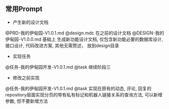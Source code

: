 ## 常用Prompt

- 产生新的设计文档

@PRD-我的伊甸园-V1.0.1.md @design.mdc 在之前的设计文档 @DESIGN-我的伊甸园-V1.0.0.md 基础上 生成新功能设计文档, 仅包含新功能必要的数据库设计, 接口设计, 代码改进方案, 其他无需赘述， 放到design目录

- 实现任务

@任务-我的伊甸园开发-V1.0.1.md @task 继续阶段三

- 修改之前实现

@任务-我的伊甸园开发-V1.0.1.md @task 实现在原有的动态, 评论, 回复的repository层面实现分页的带有私有标记和机器人链接关系的查询方法, 可以新增参数, 但不要新增方法
